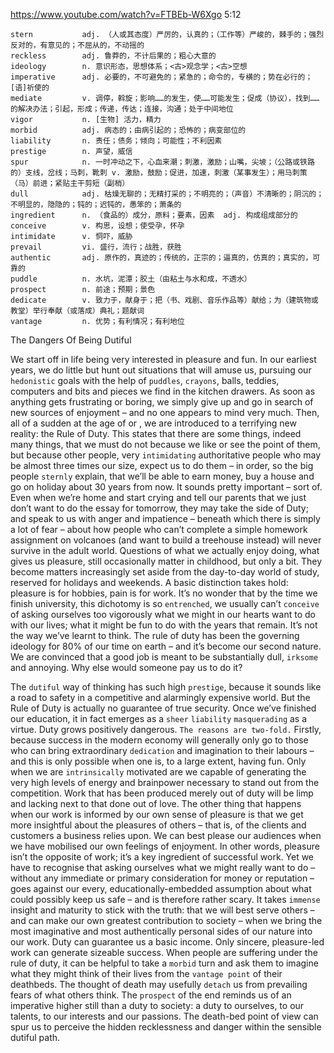 https://www.youtube.com/watch?v=FTBEb-W6Xgo
5:12
```
stern           adj. （人或其态度）严厉的，认真的；（工作等）严峻的，棘手的；强烈反对的，有意见的；不屈从的，不动摇的
reckless        adj. 鲁莽的，不计后果的；粗心大意的
ideology        n. 意识形态，思想体系；<古>观念学；<古>空想
imperative      adj. 必要的，不可避免的；紧急的；命令的，专横的；势在必行的；[语]祈使的
mediate         v. 调停，斡旋；影响……的发生，使……可能发生；促成（协议），找到……的解决办法；引起，形成；传递，传达；连接，沟通；处于中间地位  
vigor           n. [生物] 活力，精力
morbid          adj. 病态的；由病引起的；恐怖的；病变部位的
liability       n. 责任；债务；倾向；可能性；不利因素
prestige        n. 声望，威信  
spur            n. 一时冲动之下，心血来潮；刺激，激励；山嘴，尖坡；（公路或铁路的）支线，岔线；马刺，靴刺 v. 激励，鼓励；促进，加速，刺激（某事发生）；用马刺策（马）前进；紧贴主干剪短（副梢）
dull            adj. 枯燥无聊的；无精打采的；不明亮的；（声音）不清晰的；阴沉的；不明显的，隐隐的；钝的；迟钝的，愚笨的；萧条的
ingredient      n. （食品的）成分，原料；要素，因素  adj. 构成组成部分的
conceive        v. 构思，设想；使受孕，怀孕
intimidate      v. 恫吓，威胁
prevail         vi. 盛行，流行；战胜，获胜
authentic       adj. 原作的，真迹的；传统的，正宗的；逼真的，仿真的；真实的，可靠的
puddle          n. 水坑，泥潭；胶土（由粘土与水和成，不透水）
prospect        n. 前途；预期；景色
dedicate        v. 致力于，献身于；把（书、戏剧、音乐作品等）献给；为（建筑物或教堂）举行奉献（或落成）典礼；题献词
vantage         n. 优势；有利情况；有利地位
```

The Dangers Of Being Dutiful

We start off in life being very interested in pleasure and fun. In our earliest years, we do little but hunt out situations that will amuse us, pursuing our `hedonistic` goals with the help of `puddles`, `crayons`, balls, teddies, computers and bits and pieces we find in the kitchen drawers. As soon as anything gets frustrating or boring, we simply give up and go in search of new sources of enjoyment – and no one appears to mind very much. Then, all of a sudden at the age of or , we are introduced to a terrifying new reality: the Rule of Duty. This states that there are some things, indeed many things, that we must do not because we like or see the point of them, but because other people, very `intimidating` authoritative people who may be almost three times our size, expect us to do them – in order, so the big people `sternly` explain, that we’ll be able to earn money, buy a house and go on holiday about 30 years from now. It sounds pretty important – sort of. Even when we’re home and start crying and tell our parents that we just don’t want to do the essay for tomorrow, they may take the side of Duty; and speak to us with anger and impatience – beneath which there is simply a lot of fear – about how people who can’t complete a simple homework assignment on volcanoes (and want to build a treehouse instead) will never survive in the adult world. Questions of what we actually enjoy doing, what gives us pleasure, still occasionally matter in childhood, but only a bit. They become matters increasingly set aside from the day-to-day world of study, reserved for holidays and weekends. A basic distinction takes hold: pleasure is for hobbies, pain is for work. It’s no wonder that by the time we finish university, this dichotomy is so `entrenched`, we usually can’t `conceive` of asking ourselves too vigorously what we might in our hearts want to do with our lives; what it might be fun to do with the years that remain. It’s not the way we’ve learnt to think. The rule of duty has been the governing ideology for 80% of our time on earth – and it’s become our second nature. We are convinced that a good job is meant to be substantially dull, `irksome` and annoying. Why else would someone pay us to do it? 

The `dutiful` way of thinking has such high `prestige`, because it sounds like a road to safety in a competitive and alarmingly expensive world. But the Rule of Duty is actually no guarantee of true security. Once we’ve finished our education, it in fact emerges as a `sheer` `liability` `masquerading` as a virtue. Duty grows positively dangerous. `The reasons are two-fold.` Firstly, because success in the modern economy will generally only go to those who can bring extraordinary `dedication` and imagination to their labours – and this is only possible when one is, to a large extent, having fun. Only when we are `intrinsically` motivated are we capable of generating the very high levels of energy and brainpower necessary to stand out from the competition. Work that has been produced merely out of duty will be limp and lacking next to that done out of love. The other thing that happens when our work is informed by our own sense of pleasure is that we get more insightful about the pleasures of others – that is, of the clients and customers a business relies upon. We can best please our audiences when we have mobilised our own feelings of enjoyment. In other words, pleasure isn’t the opposite of work; it’s a key ingredient of successful work. Yet we have to recognise that asking ourselves what we might really want to do – without any immediate or primary consideration for money or reputation – goes against our every, educationally-embedded assumption about what could possibly keep us safe – and is therefore rather scary. It takes `immense` insight and maturity to stick with the truth: that we will best serve others – and can make our own greatest contribution to society – when we bring the most imaginative and most authentically personal sides of our nature into our work. Duty can guarantee us a basic income. Only sincere, pleasure-led work can generate sizeable success. When people are suffering under the rule of duty, it can be helpful to take a `morbid` turn and ask them to imagine what they might think of their lives from the `vantage point` of their deathbeds. The thought of death may usefully `detach` us from prevailing fears of what others think. The `prospect` of the end reminds us of an imperative higher still than a duty to society: a duty to ourselves, to our talents, to our interests and our passions. The death-bed point of view can spur us to perceive the hidden recklessness and danger within the sensible dutiful path. 
